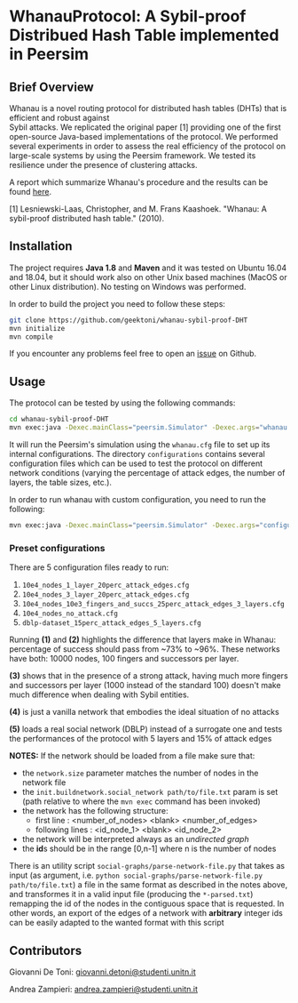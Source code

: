 # WhanauProtocol: A Sybil-proof Distribued Hash Table implemented in Peersim

## Brief Overview

Whanau  is  a  novel  routing  protocol  for  distributed hash  tables  (DHTs)  that  is  efficient  and  robust  against  
Sybil attacks. We replicated the original paper [1] providing one of the first open-source Java-based implementations of
the protocol. We performed several experiments in  order  to  assess  the  real  efficiency  of  the protocol on
large-scale systems by using the Peersim framework. We tested its resilience under the presence of clustering attacks.

A report which summarize Whanau's procedure and the results can be found [here]().

[1] Lesniewski-Laas, Christopher, and M. Frans Kaashoek. "Whanau: A sybil-proof distributed hash table." (2010).

## Installation

The project requires **Java 1.8** and **Maven** and it was tested on Ubuntu 16.04 and 18.04,
but it should work also on other Unix based machines (MacOS or other Linux distribution).
No testing on Windows was performed.

In order to build the project you need to follow these steps:

```bash
git clone https://github.com/geektoni/whanau-sybil-proof-DHT
mvn initialize
mvn compile
```
If you encounter any problems feel free to open an [issue](https://github.com/geektoni/whanau-sybil-proof-DHT/issues) on Github.


## Usage

The protocol can be tested by using the following commands:
```bash
cd whanau-sybil-proof-DHT
mvn exec:java -Dexec.mainClass="peersim.Simulator" -Dexec.args="whanau.cfg"
```
It will run the Peersim's simulation using the `whanau.cfg` file to set up
its internal configurations. The directory `configurations` contains several
configuration files which can be used to test the protocol on different network
conditions (varying the percentage of attack edges, the number of layers, the
table sizes, etc.).

In order to run whanau with custom configuration, you need to run the following:
```bash
mvn exec:java -Dexec.mainClass="peersim.Simulator" -Dexec.args="configurations/<filename>.cfg"
```
### Preset configurations

There are 5 configuration files ready to run:
 1. `10e4_nodes_1_layer_20perc_attack_edges.cfg`
 2. `10e4_nodes_3_layer_20perc_attack_edges.cfg`
 3. `10e4_nodes_10e3_fingers_and_succs_25perc_attack_edges_3_layers.cfg`
 4. `10e4_nodes_no_attack.cfg`
 5. `dblp-dataset_15perc_attack_edges_5_layers.cfg`

Running **(1)** and **(2)** highlights the difference that layers make in Whanau: percentage of success should pass from \~73% to \~96%. These networks have both: 10000 nodes, 100 fingers and successors per layer.

**(3)** shows that in the presence of a strong attack, having much more fingers and successors per layer (1000 instead of the standard 100) doesn't make much difference when dealing with Sybil entities.

**(4)** is just a vanilla network that embodies the ideal situation of no attacks

**(5)** loads a real social network (DBLP) instead of a surrogate one and tests the performances of the protocol with 5 layers and 15% of attack edges

**NOTES:** 
If the network should be loaded from a file make sure that:
 - the `network.size` parameter matches the number of nodes in the network file
 - the `init.buildnetwork.social_network path/to/file.txt` param is set (path relative to where the `mvn exec` command has been invoked)
 - the network has the following structure:
 	- first line : <number_of_nodes> \<blank> <number_of_edges>
 	- following lines : <id_node_1> \<blank> <id_node_2>
 - the network will be interpreted always as an *undirected graph*
 - the **id**s should be in the range [0,n-1] where n is the number of nodes

 There is an utility script `social-graphs/parse-network-file.py` that takes as input (as argument, i.e. `python social-graphs/parse-network-file.py path/to/file.txt`) a file in the same format as described in the notes above, and transformes it in a valid input file (producing the `*-parsed.txt`) remapping the id of the nodes in the contiguous space that is requested. In other words, an export of the edges of a network with **arbitrary** integer ids can be easily adapted to the wanted format with this script

## Contributors

Giovanni De Toni: [giovanni.detoni@studenti.unitn.it](mailto:giovanni.detoni@studenti.unitn.it)

Andrea Zampieri: [andrea.zampieri@studenti.unitn.it](mailto:andrea.zampieri@studenti.unitn.it)
